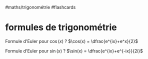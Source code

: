#maths/trigonométrie #flashcards 
# formules de trigonométrie

Formule d'Euler pour $\cos(x)$
?
$\cos(x) = \dfrac{e^{ix}+e^x}{2}$

Formule d'Euler pour $\sin(x)$
?
$\sin(x) = \dfrac{e^{ix}+e^{-ix}}{2i}$



